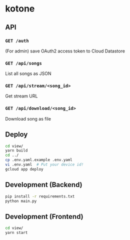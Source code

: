 # kotone

## API

### `GET /auth` 
(For admin) save OAuth2 access token to Cloud Datastore

### `GET /api/songs`
List all songs as JSON

### `GET /api/stream/<song_id>`
Get stream URL

### `GET /api/download/<song_id>`
Download song as file

## Deploy

```sh
cd view/
yarn build
cd ../
cp .env.yaml.example .env.yaml
vi .env.yaml  # Put your device id!
gcloud app deploy 
```

## Development (Backend)

```sh
pip install -r requirements.txt
python main.py
```

## Development (Frontend)

```sh
cd view/
yarn start
```
